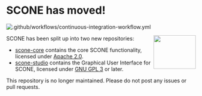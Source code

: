 # SCONE has moved!
![.github/workflows/continuous-integration-workflow.yml](https://github.com/opensim-org/SCONE/workflows/.github/workflows/continuous-integration-workflow.yml/badge.svg)

<img align="right" width="112" height="90" src="https://github.com/opensim-org/SCONE/blob/master/resources/ui/scone_logo_notext.png">
SCONE has been split up into two new repositories:

* [scone-core](https://github.com/tgeijten/scone-core) contains the core SCONE functionality, licensed under [Apache 2.0](https://www.apache.org/licenses/LICENSE-2.0).
* [scone-studio](https://github.com/tgeijten/scone-studio) contains the Graphical User Interface for SCONE, licensed under [GNU GPL 3](http://www.gnu.org/licenses/gpl-3.0.en.html) or later.

This repository is no longer maintained. Please do not post any issues or pull requests.

